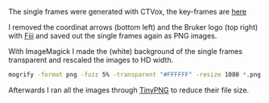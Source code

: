 The single frames were generated with CTVox, the key-frames are [here](control03_thresholded_.sb)

I removed the coordinat arrows (bottom left) and the Bruker logo (top right) with [Fiji](https://fiji.sc) and saved out the single frames again as PNG images.

With ImageMagick I made the (white) background of the single frames transparent and rescaled the images to HD width.

```bash
mogrify -format png -fuzz 5% -transparent "#FFFFFF" -resize 1080 *.png
```

Afterwards I ran all the images through [TinyPNG](https://github.com/kyleduo/TinyPNG4Mac) to reduce their file size.